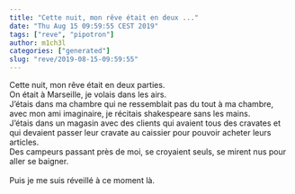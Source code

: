 ```yaml
---
title: "Cette nuit, mon rêve était en deux ..."
date: "Thu Aug 15 09:59:55 CEST 2019"
tags: ["reve", "pipotron"]
author: m1ch3l
categories: ["generated"]
slug: "reve/2019-08-15-09:59:55"
---
```


Cette nuit, mon rêve était en deux parties.<br>
On était à Marseille, je volais dans les airs.<br>
J’étais dans ma chambre qui ne ressemblait pas du tout à ma chambre, avec mon ami imaginaire, je récitais shakespeare sans les mains.<br>
J’étais dans un magasin avec des clients qui avaient tous des cravates et qui devaient passer leur cravate au caissier pour pouvoir acheter leurs articles.<br>
Des campeurs passant près de moi, se croyaient seuls, se mirent nus pour aller se baigner.<br>
<br>
Puis je me suis réveillé à ce moment là.<br>
<br>

